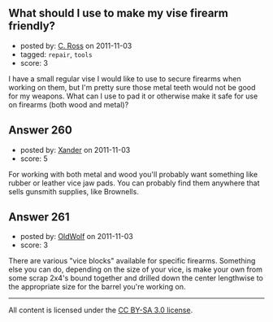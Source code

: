 ## What should I use to make my vise firearm friendly?

- posted by: [C. Ross](https://stackexchange.com/users/-1/132-c-ross) on 2011-11-03
- tagged: `repair`, `tools`
- score: 3

<p>I have a small regular vise I would like to use to secure firearms when working on them, but I'm pretty sure those metal teeth would not be good for my weapons.  What can I use to pad it or otherwise make it safe for use on firearms (both wood and metal)?</p>



## Answer 260

- posted by: [Xander](https://stackexchange.com/users/-1/9-xander) on 2011-11-03
- score: 5

<p>For working with both metal and wood you'll probably want something like rubber or leather vice jaw pads.   You can probably find them anywhere that sells gunsmith supplies, like Brownells.  </p>



## Answer 261

- posted by: [OldWolf](https://stackexchange.com/users/-1/111-oldwolf) on 2011-11-03
- score: 3

<p>There are various "vice blocks" available for specific firearms. Something else you can do, depending on the size of your vice, is make your own from some scrap 2x4's bound together and drilled down the center lengthwise to the appropriate size for the barrel you're working on.</p>




---

All content is licensed under the [CC BY-SA 3.0 license](https://creativecommons.org/licenses/by-sa/3.0/).
